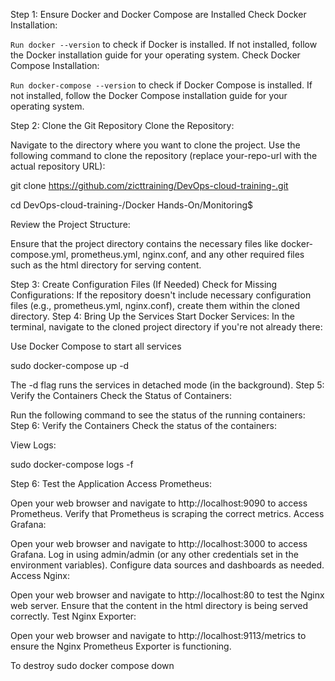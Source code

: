 Step 1: Ensure Docker and Docker Compose are Installed
Check Docker Installation:

```Run docker --version``` to check if Docker is installed.
If not installed, follow the Docker installation guide for your operating system.
Check Docker Compose Installation:

```Run docker-compose --version``` to check if Docker Compose is installed.
If not installed, follow the Docker Compose installation guide for your operating system.



Step 2: Clone the Git Repository
Clone the Repository:

Navigate to the directory where you want to clone the project.
Use the following command to clone the repository (replace your-repo-url with the actual repository URL):

git clone https://github.com/zicttraining/DevOps-cloud-training-.git

cd DevOps-cloud-training-/Docker Hands-On/Monitoring$

Review the Project Structure:

Ensure that the project directory contains the necessary files like docker-compose.yml, prometheus.yml, nginx.conf, and any other required files such as the html directory for serving content.

Step 3: Create Configuration Files (If Needed)
Check for Missing Configurations:
If the repository doesn't include necessary configuration files (e.g., prometheus.yml, nginx.conf), create them within the cloned directory.
Step 4: Bring Up the Services
Start Docker Services:
In the terminal, navigate to the cloned project directory if you're not already there:

Use Docker Compose to start all services

sudo docker-compose up -d



The -d flag runs the services in detached mode (in the background).
Step 5: Verify the Containers
Check the Status of Containers:

Run the following command to see the status of the running containers:
Step 6: Verify the Containers
Check the status of the containers:

View Logs:

sudo docker-compose logs -f


Step 6: Test the Application
Access Prometheus:

Open your web browser and navigate to http://localhost:9090 to access Prometheus.
Verify that Prometheus is scraping the correct metrics.
Access Grafana:

Open your web browser and navigate to http://localhost:3000 to access Grafana.
Log in using admin/admin (or any other credentials set in the environment variables).
Configure data sources and dashboards as needed.
Access Nginx:

Open your web browser and navigate to http://localhost:80 to test the Nginx web server.
Ensure that the content in the html directory is being served correctly.
Test Nginx Exporter:

Open your web browser and navigate to http://localhost:9113/metrics to ensure the Nginx Prometheus Exporter is functioning.

To destroy
sudo docker compose down 